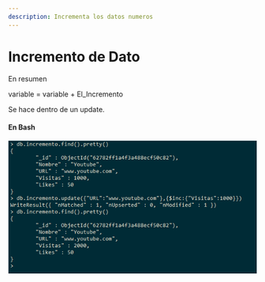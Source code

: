 ```yaml
---
description: Incrementa los datos numeros
---
```


# Incremento de Dato

En resumen

variable = variable + El\_Incremento

Se hace dentro de un update.

#### En Bash

![](<../.gitbook/assets/imagen (6).png>)
